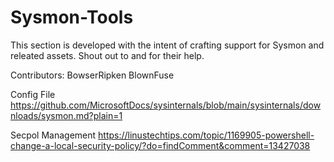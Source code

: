 # Sysmon-Tools

This section is developed with the intent of crafting support for Sysmon and releated assets.  Shout out to  and  for their help.


Contributors:
BowserRipken
BlownFuse

Config File
https://github.com/MicrosoftDocs/sysinternals/blob/main/sysinternals/downloads/sysmon.md?plain=1

Secpol Management
https://linustechtips.com/topic/1169905-powershell-change-a-local-security-policy/?do=findComment&comment=13427038
